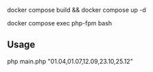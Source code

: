docker compose build && docker compose up -d

docker compose exec php-fpm bash

## Usage

php main.php "01.04,01.07,12.09,23.10,25.12"


